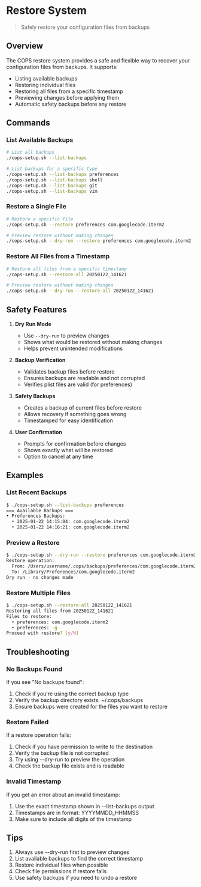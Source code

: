# Restore System

> Safely restore your configuration files from backups

## Overview

The COPS restore system provides a safe and flexible way to recover your configuration files from backups. It supports:

- Listing available backups
- Restoring individual files
- Restoring all files from a specific timestamp
- Previewing changes before applying them
- Automatic safety backups before any restore

## Commands

### List Available Backups

```bash
# List all backups
./cops-setup.sh --list-backups

# List backups for a specific type
./cops-setup.sh --list-backups preferences
./cops-setup.sh --list-backups shell
./cops-setup.sh --list-backups git
./cops-setup.sh --list-backups vim
```

### Restore a Single File

```bash
# Restore a specific file
./cops-setup.sh --restore preferences com.googlecode.iterm2

# Preview restore without making changes
./cops-setup.sh --dry-run --restore preferences com.googlecode.iterm2
```

### Restore All Files from a Timestamp

```bash
# Restore all files from a specific timestamp
./cops-setup.sh --restore-all 20250122_141621

# Preview restore without making changes
./cops-setup.sh --dry-run --restore-all 20250122_141621
```

## Safety Features

1. **Dry Run Mode**
   - Use `--dry-run` to preview changes
   - Shows what would be restored without making changes
   - Helps prevent unintended modifications

2. **Backup Verification**
   - Validates backup files before restore
   - Ensures backups are readable and not corrupted
   - Verifies plist files are valid (for preferences)

3. **Safety Backups**
   - Creates a backup of current files before restore
   - Allows recovery if something goes wrong
   - Timestamped for easy identification

4. **User Confirmation**
   - Prompts for confirmation before changes
   - Shows exactly what will be restored
   - Option to cancel at any time

## Examples

### List Recent Backups

```bash
$ ./cops-setup.sh --list-backups preferences
=== Available Backups ===
• Preferences Backups:
  • 2025-01-22 14:15:04: com.googlecode.iterm2
  • 2025-01-22 14:16:21: com.googlecode.iterm2
```

### Preview a Restore

```bash
$ ./cops-setup.sh --dry-run --restore preferences com.googlecode.iterm2
Restore operation:
  From: /Users/username/.cops/backups/preferences/com.googlecode.iterm2_20250122_141621.plist
  To: /Library/Preferences/com.googlecode.iterm2
Dry run - no changes made
```

### Restore Multiple Files

```bash
$ ./cops-setup.sh --restore-all 20250122_141621
Restoring all files from 20250122_141621
Files to restore:
  • preferences: com.googlecode.iterm2
  • preferences: -g
Proceed with restore? [y/N]
```

## Troubleshooting

### No Backups Found

If you see "No backups found":

1. Check if you're using the correct backup type
2. Verify the backup directory exists: ~/.cops/backups
3. Ensure backups were created for the files you want to restore

### Restore Failed

If a restore operation fails:

1. Check if you have permission to write to the destination
2. Verify the backup file is not corrupted
3. Try using --dry-run to preview the operation
4. Check the backup file exists and is readable

### Invalid Timestamp

If you get an error about an invalid timestamp:

1. Use the exact timestamp shown in --list-backups output
2. Timestamps are in format: YYYYMMDD_HHMMSS
3. Make sure to include all digits of the timestamp

## Tips

1. Always use --dry-run first to preview changes
2. List available backups to find the correct timestamp
3. Restore individual files when possible
4. Check file permissions if restore fails
5. Use safety backups if you need to undo a restore
